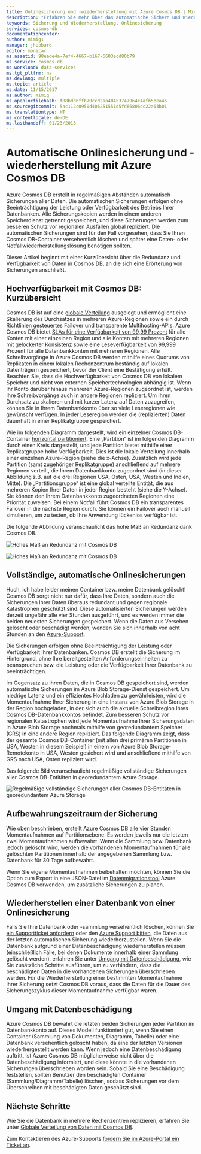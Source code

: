 ```yaml
---
title: Onlinesicherung und -wiederherstellung mit Azure Cosmos DB | Microsoft-Dokumentation
description: "Erfahren Sie mehr über das automatische Sichern und Wiederherstellen einer Azure Cosmos DB-Datenbank."
keywords: Sicherung und Wiederherstellung, Onlinesicherung
services: cosmos-db
documentationcenter: 
author: mimig1
manager: jhubbard
editor: monicar
ms.assetid: 98eade4a-7ef4-4667-b167-6603ecd80b79
ms.service: cosmos-db
ms.workload: data-services
ms.tgt_pltfrm: na
ms.devlang: multiple
ms.topic: article
ms.date: 11/15/2017
ms.author: mimig
ms.openlocfilehash: f88bdd6ffb70ccd2aa48453747964c4afb5bea46
ms.sourcegitcommit: 5ac112c0950d406251551d5fd66806dc22a63b01
ms.translationtype: HT
ms.contentlocale: de-DE
ms.lasthandoff: 01/23/2018
---
```

# <a name="automatic-online-backup-and-restore-with-azure-cosmos-db"></a>Automatische Onlinesicherung und -wiederherstellung mit Azure Cosmos DB
Azure Cosmos DB erstellt in regelmäßigen Abständen automatisch Sicherungen aller Daten. Die automatischen Sicherungen erfolgen ohne Beeinträchtigung der Leistung oder Verfügbarkeit des Betriebs Ihrer Datenbanken. Alle Sicherungskopien werden in einem anderen Speicherdienst getrennt gespeichert, und diese Sicherungen werden zum besseren Schutz vor regionalen Ausfällen global repliziert. Die automatischen Sicherungen sind für den Fall vorgesehen, dass Sie Ihren Cosmos DB-Container versehentlich löschen und später eine Daten- oder Notfallwiederherstellungslösung benötigen sollten.  

Dieser Artikel beginnt mit einer Kurzübersicht über die Redundanz und Verfügbarkeit von Daten in Cosmos DB, an die sich eine Erörterung von Sicherungen anschließt. 

## <a name="high-availability-with-cosmos-db---a-recap"></a>Hochverfügbarkeit mit Cosmos DB: Kurzübersicht
Cosmos DB ist auf eine [globale Verteilung](distribute-data-globally.md) ausgelegt und ermöglicht eine Skalierung des Durchsatzes in mehreren Azure-Regionen sowie ein durch Richtlinien gesteuertes Failover und transparente Multihosting-APIs. Azure Cosmos DB bietet [SLAs für eine Verfügbarkeit von 99,99 Prozent](https://azure.microsoft.com/support/legal/sla/cosmos-db) für alle Konten mit einer einzelnen Region und alle Konten mit mehreren Regionen mit gelockerter Konsistenz sowie eine Leseverfügbarkeit von 99,999 Prozent für alle Datenbankkonten mit mehreren Regionen. Alle Schreibvorgänge in Azure Cosmos DB werden mithilfe eines Quorums von Replikaten in einem lokalen Rechenzentrum beständig auf lokalen Datenträgern gespeichert, bevor der Client eine Bestätigung erhält. Beachten Sie, dass die Hochverfügbarkeit von Cosmos DB von lokalem Speicher und nicht von externen Speichertechnologien abhängig ist. Wenn Ihr Konto darüber hinaus mehreren Azure-Regionen zugeordnet ist, werden Ihre Schreibvorgänge auch in andere Regionen repliziert. Um Ihren Durchsatz zu skalieren und mit kurzer Latenz auf Daten zuzugreifen, können Sie in Ihrem Datenbankkonto über so viele Leseregionen wie gewünscht verfügen. In jeder Leseregion werden die (replizierten) Daten dauerhaft in einer Replikatgruppe gespeichert.  

Wie im folgenden Diagramm dargestellt, wird ein einzelner Cosmos DB-Container [horizontal partitioniert](partition-data.md). Eine „Partition“ ist im folgenden Diagramm durch einen Kreis dargestellt, und jede Partition bietet mithilfe einer Replikatgruppe hohe Verfügbarkeit. Dies ist die lokale Verteilung innerhalb einer einzelnen Azure-Region (siehe die x-Achse). Zusätzlich wird jede Partition (samt zugehöriger Replikatgruppe) anschließend auf mehrere Regionen verteilt, die Ihrem Datenbankkonto zugeordnet sind (in dieser Abbildung z.B. auf die drei Regionen USA, Osten, USA, Westen und Indien, Mitte). Die „Partitionsgruppe“ ist eine global verteilte Entität, die aus mehreren Kopien Ihrer Daten in jeder Region besteht (siehe die Y-Achse). Sie können den Ihrem Datenbankkonto zugeordneten Regionen eine Priorität zuweisen. Bei einem Notfall führt Cosmos DB ein transparentes Failover in die nächste Region durch. Sie können ein Failover auch manuell simulieren, um zu testen, ob Ihre Anwendung lückenlos verfügbar ist.  

Die folgende Abbildung veranschaulicht das hohe Maß an Redundanz dank Cosmos DB.

![Hohes Maß an Redundanz mit Cosmos DB](./media/online-backup-and-restore/redundancy.png)

![Hohes Maß an Redundanz mit Cosmos DB](./media/online-backup-and-restore/global-distribution.png)

## <a name="full-automatic-online-backups"></a>Vollständige, automatische Onlinesicherungen
Huch, ich habe leider meinen Container bzw. meine Datenbank gelöscht! Cosmos DB sorgt nicht nur dafür, dass Ihre Daten, sondern auch die Sicherungen Ihrer Daten überaus redundant und gegen regionale Katastrophen geschützt sind. Diese automatisierten Sicherungen werden derzeit ungefähr alle vier Stunden ausgeführt, und es werden immer die beiden neuesten Sicherungen gespeichert. Wenn die Daten aus Versehen gelöscht oder beschädigt werden, wenden Sie sich innerhalb von acht Stunden an den [Azure-Support](https://azure.microsoft.com/support/options/). 

Die Sicherungen erfolgen ohne Beeinträchtigung der Leistung oder Verfügbarkeit Ihrer Datenbanken. Cosmos DB erstellt die Sicherung im Hintergrund, ohne Ihre bereitgestellten Anforderungseinheiten zu beanspruchen bzw. die Leistung oder die Verfügbarkeit Ihrer Datenbank zu beeinträchtigen. 

Im Gegensatz zu Ihren Daten, die in Cosmos DB gespeichert sind, werden automatische Sicherungen im Azure Blob Storage-Dienst gespeichert. Um niedrige Latenz und ein effizientes Hochladen zu gewährleisten, wird die Momentaufnahme Ihrer Sicherung in eine Instanz von Azure Blob Storage in der Region hochgeladen, in der sich auch die aktuelle Schreibregion Ihres Cosmos DB-Datenbankkontos befindet. Zum besseren Schutz vor regionalen Katastrophen wird jede Momentaufnahme Ihrer Sicherungsdaten in Azure Blob Storage nochmals mithilfe von georedundantem Speicher (GRS) in eine andere Region repliziert. Das folgende Diagramm zeigt, dass der gesamte Cosmos DB-Container (mit allen drei primären Partitionen in USA, Westen in diesem Beispiel) in einem von Azure Blob Storage-Remotekonto in USA, Westen gesichert wird und anschließend mithilfe von GRS nach USA, Osten repliziert wird. 

Das folgende Bild veranschaulicht regelmäßige vollständige Sicherungen aller Cosmos DB-Entitäten in georedundantem Azure Storage.

![Regelmäßige vollständige Sicherungen aller Cosmos DB-Entitäten in georedundantem Azure Storage](./media/online-backup-and-restore/automatic-backup.png)

## <a name="backup-retention-period"></a>Aufbewahrungszeitraum der Sicherung
Wie oben beschrieben, erstellt Azure Cosmos DB alle vier Stunden Momentaufnahmen auf Partitionsebene. Es werden jeweils nur die letzten zwei Momentaufnahmen aufbewahrt. Wenn die Sammlung bzw. Datenbank jedoch gelöscht wird, werden die vorhandenen Momentaufnahmen für alle gelöschten Partitionen innerhalb der angegebenen Sammlung bzw. Datenbank für 30 Tage aufbewahrt.

Wenn Sie eigene Momentaufnahmen beibehalten möchten, können Sie die Option zum Export in eine JSON-Datei im [Datenmigrationstool](import-data.md#export-to-json-file) Azure Cosmos DB verwenden, um zusätzliche Sicherungen zu planen.

## <a name="restoring-a-database-from-an-online-backup"></a>Wiederherstellen einer Datenbank von einer Onlinesicherung
Falls Sie Ihre Datenbank oder -sammlung versehentlich löschen, können Sie [ein Supportticket anfordern](https://portal.azure.com/?#blade/Microsoft_Azure_Support/HelpAndSupportBlade) oder den [Azure Support bitten](https://azure.microsoft.com/support/options/), die Daten aus der letzten automatischen Sicherung wiederherzustellen. Wenn Sie die Datenbank aufgrund einer Datenbeschädigung wiederherstellen müssen (einschließlich Fälle, bei denen Dokumente innerhalb einer Sammlung gelöscht werden), erfahren Sie unter [Umgang mit Datenbeschädigung](#handling-data-corruption), wie Sie zusätzliche Schritte ausführen, um zu verhindern, dass die beschädigten Daten in die vorhandenen Sicherungen überschrieben werden. Für die Wiederherstellung einer bestimmten Momentaufnahme Ihrer Sicherung setzt Cosmos DB voraus, dass die Daten für die Dauer des Sicherungszyklus dieser Momentaufnahme verfügbar waren.

## <a name="handling-data-corruption"></a>Umgang mit Datenbeschädigung
Azure Cosmos DB bewahrt die letzten beiden Sicherungen jeder Partition im Datenbankkonto auf. Dieses Modell funktioniert gut, wenn Sie einen Container (Sammlung von Dokumenten, Diagramm, Tabelle) oder eine Datenbank versehentlich gelöscht haben, da eine der letzten Versionen wiederhergestellt werden kann. Wenn jedoch eine Datenbeschädigung auftritt, ist Azure Cosmos DB möglicherweise nicht über die Datenbeschädigung informiert, und diese könnte in die vorhandenen Sicherungen überschrieben worden sein. Sobald Sie eine Beschädigung feststellen, sollten Benutzer den beschädigten Container (Sammlung/Diagramm/Tabelle) löschen, sodass Sicherungen vor dem Überschreiben mit beschädigten Daten geschützt sind.

## <a name="next-steps"></a>Nächste Schritte

Wie Sie die Datenbank in mehrere Rechenzentren replizieren, erfahren Sie unter [Globale Verteilung von Daten mit Cosmos DB](distribute-data-globally.md). 

Zum Kontaktieren des Azure-Supports [fordern Sie im Azure-Portal ein Ticket an](https://portal.azure.com/?#blade/Microsoft_Azure_Support/HelpAndSupportBlade).

